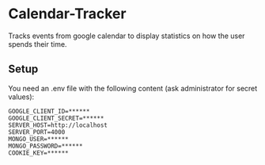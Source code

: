 # Calendar-Tracker

Tracks events from google calendar to display statistics on how the user spends their time.

## Setup

You need an .env file with the following content (ask administrator for secret values):

```env
GOOGLE_CLIENT_ID=******
GOOGLE_CLIENT_SECRET=******
SERVER_HOST=http://localhost
SERVER_PORT=4000
MONGO_USER=******
MONGO_PASSWORD=******
COOKIE_KEY=******
```
